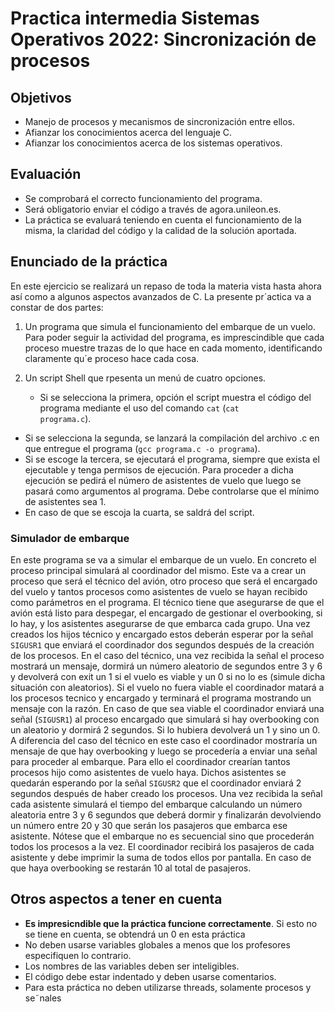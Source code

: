 # Practica intermedia Sistemas Operativos 2022: Sincronización de procesos

## Objetivos
- Manejo de procesos y mecanismos de sincronización entre ellos.
-  Afianzar los conocimientos acerca del lenguaje C.
-  Afianzar los conocimientos acerca de los sistemas operativos.

## Evaluación
- Se comprobará el correcto funcionamiento del programa.
- Será obligatorio enviar el código a través de agora.unileon.es.
- La práctica se evaluará teniendo en cuenta el funcionamiento de la misma,
la claridad del código y la calidad de la solución aportada.

## Enunciado de la práctica
En este ejercicio se realizará un repaso de toda la materia vista hasta ahora así
como a algunos aspectos avanzados de C.
La presente pr´actica va a constar de dos partes:

1. Un programa que simula el funcionamiento del embarque de un vuelo. Para poder seguir la actividad del programa, es imprescindible que cada proceso muestre trazas de lo que hace en cada momento, identificando claramente qu´e proceso hace cada cosa.
2. Un script Shell que rpesenta un menú de cuatro opciones.

   - Si se selecciona la primera, opción el script muestra el código del
programa mediante el uso del comando ``cat`` (<code>cat programa.c</code>).
  - Si se selecciona la segunda, se lanzará la compilación del archivo .c
en que entregue el programa (``gcc programa.c -o programa``).
  - Si se escoge la tercera, se ejecutará el programa, siempre que exista el
ejecutable y tenga permisos de ejecución. Para proceder a dicha ejecución se pedirá el número de asistentes de vuelo que luego se pasará
como argumentos al programa. Debe controlarse que el mínimo de asistentes sea 1.
  - En caso de que se escoja la cuarta, se saldrá del script.

### Simulador de embarque

En este programa se va a simular el embarque de un vuelo. En concreto el
proceso principal simulará al coordinador del mismo. Este va a crear un proceso que será el técnico del avión, otro proceso que será el encargado del vuelo
y tantos procesos como asistentes de vuelo se hayan recibido como parámetros
en el programa. El técnico tiene que asegurarse de que el avión está listo para
despegar, el encargado de gestionar el overbooking, si lo hay, y los asistentes
asegurarse de que embarca cada grupo. Una vez creados los hijos técnico y encargado estos deberán esperar por la señal ``SIGUSR1`` que enviará el coordinador
dos segundos después de la creación de los procesos. En el caso del técnico,
una vez recibida la señal el proceso mostrará un mensaje, dormirá un número
aleatorio de segundos entre 3 y 6 y devolverá con exit un 1 si el vuelo es viable
y un 0 si no lo es (simule dicha situación con aleatorios). Si el vuelo no fuera
viable el coordinador matará a los procesos tecnico y encargado y terminará el
programa mostrando un mensaje con la razón. En caso de que sea viable el
coordinador enviará una señal (``SIGUSR1``) al proceso encargado que simulará si
hay overbooking con un aleatorio y dormirá 2 segundos. Si lo hubiera devolverá
un 1 y sino un 0. A diferencia del caso del técnico en este caso el coordinador
mostraría un mensaje de que hay overbooking y luego se procedería a enviar
una señal para proceder al embarque. Para ello el coordinador crearían tantos
procesos hijo como asistentes de vuelo haya. Dichos asistentes se quedarán esperando por la señal ``SIGUSR2`` que el coordinador enviará 2 segundos después
de haber creado los procesos. Una vez recibida la señal cada asistente simulará
el tiempo del embarque calculando un número aleatoria entre 3 y 6 segundos
que deberá dormir y finalizarán devolviendo un número entre 20 y 30 que serán
los pasajeros que embarca ese asistente. Nótese que el embarque no es secuencial sino que procederán todos los procesos a la vez. El coordinador recibirá los
pasajeros de cada asistente y debe imprimir la suma de todos ellos por pantalla.
En caso de que haya overbooking se restarán 10 al total de pasajeros.

## Otros aspectos a tener en cuenta
- **Es impresicndible que la práctica funcione correctamente**. Si esto no se tiene en cuenta, se obtendrá un 0
 en esta práctica
- No deben usarse variables globales a menos que los profesores especifiquen
lo contrario.
- Los nombres de las variables deben ser inteligibles.
-  El código debe estar indentado y deben usarse comentarios.
- Para esta práctica no deben utilizarse threads, solamente procesos y se˜nales
